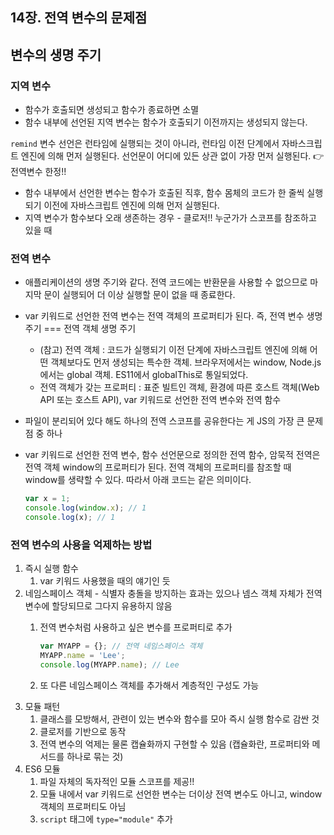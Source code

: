 ## 14장. 전역 변수의 문제점

## 변수의 생명 주기

### 지역 변수

- 함수가 호출되면 생성되고 함수가 종료하면 소멸
- 함수 내부에 선언된 지역 변수는 함수가 호출되기 이전까지는 생성되지 않는다.

`remind` 변수 선언은 런타임에 실행되는 것이 아니라, 런타임 이전 단계에서 자바스크립트 엔진에 의해 먼저 실행된다. 선언문이 어디에 있든 상관 없이 가장 먼저 실행된다. 👉 전역변수 한정!!

- 함수 내부에서 선언한 변수는 함수가 호출된 직후, 함수 몸체의 코드가 한 줄씩 실행되기 이전에 자바스크립트 엔진에 의해 먼저 실행된다.
- 지역 변수가 함수보다 오래 생존하는 경우 - 클로저!! 누군가가 스코프를 참조하고 있을 때

### 전역 변수

- 애플리케이션의 생명 주기와 같다. 전역 코드에는 반환문을 사용할 수 없으므로 마지막 문이 실행되어 더 이상 실행할 문이 없을 때 종료한다.
- var 키워드로 선언한 전역 변수는 전역 객체의 프로퍼티가 된다. 즉, 전역 변수 생명 주기 === 전역 객체 생명 주기
    - (참고) 전역 객체 : 코드가 실행되기 이전 단계에 자바스크립트 엔진에 의해 어떤 객체보다도 먼저 생성되는 특수한 객체. 브라우저에서는 window, Node.js에서는 global 객체. ES11에서 globalThis로 통일되었다.
    - 전역 객체가 갖는 프로퍼티 : 표준 빌트인 객체, 환경에 따른 호스트 객체(Web API 또는 호스트 API), var 키워드로 선언한 전역 변수와 전역 함수
- 파일이 분리되어 있다 해도 하나의 전역 스코프를 공유한다는 게 JS의 가장 큰 문제점 중 하나
- var 키워드로 선언한 전역 변수, 함수 선언문으로 정의한 전역 함수, 암묵적 전역은 전역 객체 window의 프로퍼티가 된다. 전역 객체의 프로퍼티를 참조할 때 window를 생략할 수 있다. 따라서 아래 코드는 같은 의미이다.

    ```jsx
    var x = 1;
    console.log(window.x); // 1
    console.log(x); // 1
    ```

### 전역 변수의 사용을 억제하는 방법

1. 즉시 실행 함수
    1. var 키워드 사용했을 때의 얘기인 듯
2. 네임스페이스 객체 - 식별자 충돌을 방지하는 효과는 있으나 넴스 객체 자체가 전역 변수에 할당되므로 그다지 유용하지 않음
    1. 전역 변수처럼 사용하고 싶은 변수를 프로퍼티로 추가

        ```jsx
        var MYAPP = {}; // 전역 네임스페이스 객체
        MYAPP.name = 'Lee';
        console.log(MYAPP.name); // Lee
        ```

    2. 또 다른 네임스페이스 객체를 추가해서 계층적인 구성도 가능
3. 모듈 패턴
    1. 클래스를 모방해서, 관련이 있는 변수와 함수를 모아 즉시 실행 함수로 감싼 것
    2. 클로저를 기반으로 동작
    3. 전역 변수의 억제는 물론 캡슐화까지 구현할 수 있음 (캡슐화란, 프로퍼티와 메서드를 하나로 묶는 것)
4. ES6 모듈
    1. 파일 자체의 독자적인 모듈 스코프를 제공!!
    2. 모듈 내에서 var 키워드로 선언한 변수는 더이상 전역 변수도 아니고, window 객체의 프로퍼티도 아님
    3. `script` 태그에 `type="module"` 추가
